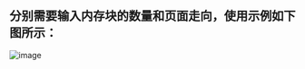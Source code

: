 ## 分别需要输入内存块的数量和页面走向，使用示例如下图所示：
![image](https://github.com/user-attachments/assets/f3b687b9-2a2d-471e-b580-622279575992)

